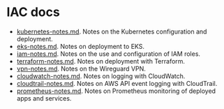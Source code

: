 # IAC docs

* [kubernetes-notes.md](kubernetes-notes.md). Notes on the Kubernetes
configuration and deployment.
* [eks-notes.md](eks-notes.md). Notes on deployment to EKS.
* [iam-notes.md](iam-notes.md). Notes on the use and configuration of IAM
roles.
* [terraform-notes.md](terraform-notes.md). Notes on deployment with Terraform.
* [vpn-notes.md](vpn-notes.md). Notes on the Wireguard VPN.
* [cloudwatch-notes.md](cloudwatch-notes.md). Notes on logging with CloudWatch.
* [cloudtrail-notes.md](cloudtrail-notes.md). Notes on AWS API event logging
with CloudTrail.
* [prometheus-notes.md](prometheus-notes.md). Notes on Prometheus monitoring of
deployed apps and services.
